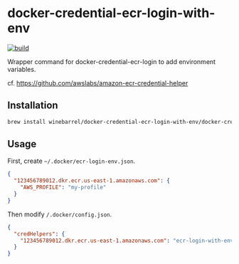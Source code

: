 # docker-credential-ecr-login-with-env

[![build](https://github.com/winebarrel/docker-credential-ecr-login-with-env/actions/workflows/build.yml/badge.svg)](https://github.com/winebarrel/docker-credential-ecr-login-with-env/actions/workflows/build.yml)

Wrapper command for docker-credential-ecr-login to add environment variables.

cf. https://github.com/awslabs/amazon-ecr-credential-helper

## Installation

```sh
brew install winebarrel/docker-credential-ecr-login-with-env/docker-credential-ecr-login-with-env
```

## Usage

First, create `~/.docker/ecr-login-env.json`.

```json
{
  "123456789012.dkr.ecr.us-east-1.amazonaws.com": {
    "AWS_PROFILE": "my-profile"
  }
}
```

Then modify `/.docker/config.json`.

```json
{
  "credHelpers": {
    "123456789012.dkr.ecr.us-east-1.amazonaws.com": "ecr-login-with-env"
  }
}
```

